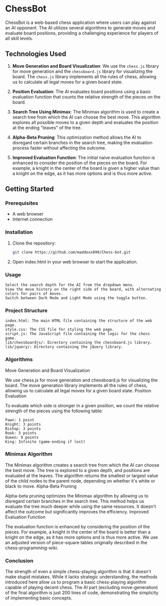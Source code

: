 # ChessBot

ChessBot is a web-based chess application where users can play against an AI opponent. The AI utilizes several algorithms to generate moves and evaluate board positions, providing a challenging experience for players of all skill levels.

## Technologies Used

1. **Move Generation and Board Visualization**: We use the `chess.js` library for move generation and the `chessboard.js` library for visualizing the board. The `chess.js` library implements all the rules of chess, allowing us to calculate all legal moves for a given board state.

2. **Position Evaluation**: The AI evaluates board positions using a basic evaluation function that counts the relative strength of the pieces on the board.

3. **Search Tree Using Minimax**: The Minimax algorithm is used to create a search tree from which the AI can choose the best move. This algorithm explores all possible moves to a given depth and evaluates the position at the ending "leaves" of the tree.

4. **Alpha-Beta Pruning**: This optimization method allows the AI to disregard certain branches in the search tree, making the evaluation process faster without affecting the outcome.

5. **Improved Evaluation Function**: The initial naive evaluation function is enhanced to consider the position of the pieces on the board. For example, a knight in the center of the board is given a higher value than a knight on the edge, as it has more options and is thus more active.

## Getting Started

### Prerequisites

- A web browser
- Internet connection

### Installation

1. Clone the repository:
   ```sh
   git clone https://github.com/maddoxx099/Chess-bot.git
2. Open index.html in your web browser to start the application.

### Usage

    Select the search depth for the AI from the dropdown menu.
    View the move history on the right side of the board, with alternating colors for pairs of moves.
    Switch between Dark Mode and Light Mode using the toggle button.

### Project Structure

    index.html: The main HTML file containing the structure of the web page.
    style.css: The CSS file for styling the web page.
    script.js: The JavaScript file containing the logic for the chess game.
    lib/chessboardjs/: Directory containing the chessboard.js library.
    lib/jquery/: Directory containing the jQuery library.

### Algorithms
Move Generation and Board Visualization

We use chess.js for move generation and chessboard.js for visualizing the board. The move generation library implements all the rules of chess, allowing us to calculate all legal moves for a given board state.
Position Evaluation

To evaluate which side is stronger in a given position, we count the relative strength of the pieces using the following table:

    Pawn: 1 point
    Knight: 3 points
    Bishop: 3 points
    Rook: 5 points
    Queen: 9 points
    King: Infinite (game-ending if lost)

### Minimax Algorithm

The Minimax algorithm creates a search tree from which the AI can choose the best move. The tree is explored to a given depth, and positions are evaluated at the leaves. The algorithm returns the smallest or largest value of the child nodes to the parent node, depending on whether it's white or black to move.
Alpha-Beta Pruning

Alpha-beta pruning optimizes the Minimax algorithm by allowing us to disregard certain branches in the search tree. This method helps us evaluate the tree much deeper while using the same resources. It doesn't affect the outcome but significantly improves the efficiency.
Improved Evaluation Function

The evaluation function is enhanced by considering the position of the pieces. For example, a knight in the center of the board is better than a knight on the edge, as it has more options and is thus more active. We use an adjusted version of piece-square tables originally described in the chess-programming-wiki.


### Conclusion
The strength of even a simple chess-playing algorithm is that it doesn't make stupid mistakes. While it lacks strategic understanding, the methods introduced here allow us to program a basic chess-playing algorithm capable of playing decent chess. The AI part (excluding move-generation) of the final algorithm is just 200 lines of code, demonstrating the simplicity of implementing basic concepts.
